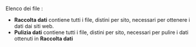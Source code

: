 Elenco dei file :
-  **Raccolta dati** contiene tutti i file, distini per sito, necessari per ottenere i dati dai siti web.  
- **Pulizia dati** contiene tutti i file, distini per sito, necessari per pulire i dati ottenuti in **Raccolta dati**
